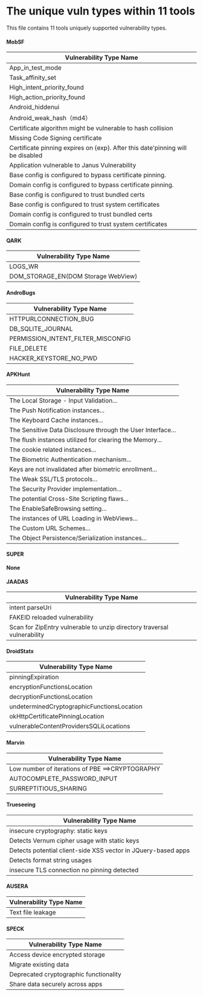 # The unique vuln types within 11 tools

This file contains 11 tools uniquely supported vulnerability types.

#### MobSF

| Vulnerability Type Name                                      |
| ------------------------------------------------------------ |
| App_in_test_mode                                             |
| Task_affinity_set                                            |
| High_intent_priority_found                                   |
| High_action_priority_found                                   |
| Android_hiddenui                                             |
| Android_weak_hash（md4）                                     |
| Certificate algorithm might be vulnerable to hash collision  |
| Missing Code Signing certificate                             |
| Certificate pinning expires on {exp}. After this date'pinning will be disabled |
| Application vulnerable to Janus Vulnerability                |
| Base config is configured to bypass certificate pinning.     |
| Domain config is configured to bypass certificate pinning.   |
| Base config is configured to trust bundled certs             |
| Base config is configured to trust system certificates       |
| Domain config is configured to trust bundled certs           |
| Domain config is configured to trust system certificates     |

#### QARK

| Vulnerability Type Name             |
| ----------------------------------- |
| LOGS_WR                             |
| DOM_STORAGE_EN(DOM Storage WebView) |

#### AndroBugs

| Vulnerability Type Name            |
| ---------------------------------- |
| HTTPURLCONNECTION_BUG              |
| DB_SQLITE_JOURNAL                  |
| PERMISSION_INTENT_FILTER_MISCONFIG |
| FILE_DELETE                        |
| HACKER_KEYSTORE_NO_PWD             |

#### APKHunt

| Vulnerability Type Name                                     |
| ----------------------------------------------------------- |
| The Local Storage - Input Validation...                     |
| The Push Notification instances...                          |
| The Keyboard Cache instances...                             |
| The Sensitive Data Disclosure through the User Interface... |
| The flush instances utilized for clearing the Memory...     |
| The cookie related instances...                             |
| The Biometric Authentication mechanism...                   |
| Keys are not invalidated after biometric enrollment...      |
| The Weak SSL/TLS protocols...                               |
| The Security Provider implementation...                     |
| The potential Cross-Site Scripting flaws...                 |
| The EnableSafeBrowsing setting...                           |
| The instances of URL Loading in WebViews...                 |
| The Custom URL Schemes...                                   |
| The Object Persistence/Serialization instances...           |

#### SUPER

**None**

#### JAADAS

| Vulnerability Type Name                                      |
| ------------------------------------------------------------ |
| intent parseUri                                              |
| FAKEID reloaded vulnerability                                |
| Scan for ZipEntry vulnerable to unzip directory traversal vulnerability |

#### DroidStatx

| Vulnerability Type Name                    |
| ------------------------------------------ |
| pinningExpiration                          |
| encryptionFunctionsLocation                |
| decryptionFunctionsLocation                |
| undeterminedCryptographicFunctionsLocation |
| okHttpCertificatePinningLocation           |
| vulnerableContentProvidersSQLiLocations    |

#### Marvin

| Vulnerability Type Name                                     |
| ----------------------------------------------------------- |
| Low number of iterations of PBE ==>CRYPTOGRAPHY             |
| AUTOCOMPLETE_PASSWORD_INPUT                                 |
| SURREPTITIOUS_SHARING                                       |

#### Trueseeing

| Vulnerability Type Name                                      |
| ------------------------------------------------------------ |
| insecure cryptography: static keys                           |
| Detects Vernum cipher usage with static keys                 |
| Detects potential client-side XSS vector in JQuery-based apps |
| Detects format string usages                                 |
| insecure TLS connection no pinning detected                  |

#### AUSERA

| Vulnerability Type Name |
| ----------------------- |
| Text file leakage       |

#### SPECK

| Vulnerability Type Name                |
| -------------------------------------- |
| Access device encrypted storage        |
| Migrate existing data                  |
| Deprecated cryptographic functionality |
| Share data securely across apps        |
